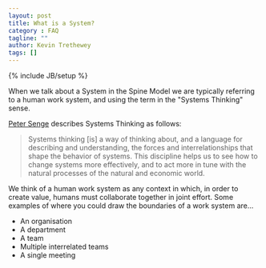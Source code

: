 ```yaml
---
layout: post
title: What is a System?
category : FAQ
tagline: ""
author: Kevin Trethewey
tags: []
---
```

{% include JB/setup %}

When we talk about a System in the Spine Model we are typically referring to a human work system, and using the term in the "Systems Thinking" sense.

[Peter Senge](http://en.wikipedia.org/wiki/Peter_Senge) describes Systems Thinking as follows:

> Systems thinking [is] a way of thinking about, and a language for describing and understanding, the forces and interrelationships that shape the behavior of systems. This discipline helps us to see how to change systems more effectively, and to act more in tune with the natural processes of the natural and economic world.

We think of a human work system as any context in which, in order to create value, humans must collaborate together in joint effort. Some examples of where you could draw the boundaries of a work system are...

* An organisation
* A department
* A team
* Multiple interrelated teams
* A single meeting

